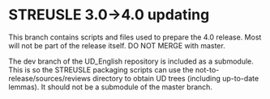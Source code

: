 # STREUSLE 3.0->4.0 updating

This branch contains scripts and files used to prepare the 4.0 release. Most will not be part of the release itself. 
DO NOT MERGE with master.

The dev branch of the UD_English repository is included as a submodule. 
This is so the STREUSLE packaging scripts can use the not-to-release/sources/reviews 
directory to obtain UD trees (including up-to-date lemmas).
It should not be a submodule of the master branch.
